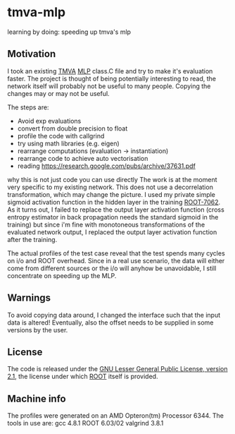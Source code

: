 tmva-mlp
========

learning by doing: speeding up tmva's mlp

Motivation
----------

I took an existing [TMVA] [MLP] class.C file and try to make it's evaluation
faster. The project is thought of being potentially interesting to read, the
network itself will probably not be useful to many people. Copying the changes
may or may not be useful.

The steps are:
 * Avoid exp evaluations
 * convert from double precision to float
 * profile the code with callgrind
 * try using math libraries (e.g. eigen)
 * rearrange computations (evaluation -> instantiation)
 * rearrange code to achieve auto vectorisation
 * reading https://research.google.com/pubs/archive/37631.pdf

why this is not just code you can use directly The work is at the moment very
specific to my existing network. This does not use a decorrelation
transformation, which may change the picture. I used my private simple sigmoid
activation function in the hidden layer in the training [ROOT-7062]. As it
turns out, I failed to replace the output layer activation function (cross
entropy estimator in back propagation needs the standard sigmoid in the
training) but since i'm fine with monotoneous transformations of the evaluated
network output, I replaced the output layer activation function after the
training.

The actual profiles of the test case reveal that the test spends many cycles on
i/o and ROOT overhead.  Since in a real use scenario, the data will either come
from different sources or the i/o will anyhow be unavoidable, I still
concentrate on speeding up the MLP.

Warnings
--------

To avoid copying data around, I changed the interface such that the input data
is altered! Eventually, also the offset needs to be supplied in some versions
by the user.

License
-------

The code is released under the [GNU Lesser General Public License, version
2.1][LGPL], the license under which [ROOT] itself is provided.

Machine info
------------

The profiles were generated on an AMD Opteron(tm) Processor 6344.
The tools in use are:
gcc 4.8.1
ROOT 6.03/02
valgrind 3.8.1

[ROOT-7062]: https://sft.its.cern.ch/jira/browse/ROOT-7062
[TMVA]:      http://tmva.sourceforge.net/
[MLP]:       http://en.wikipedia.org/wiki/Multilayer_perceptron
[LGPL]:      https://gnu.org/licenses/old-licenses/lgpl-2.1
[ROOT]:      http://root.cern.ch
